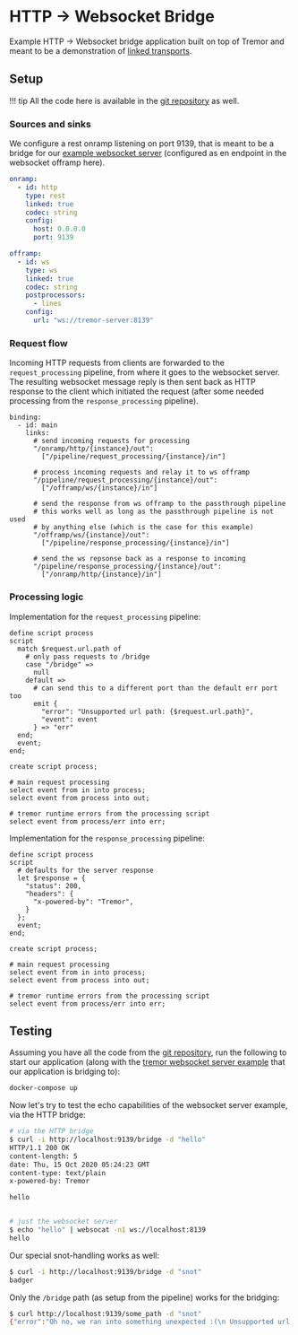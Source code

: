 # HTTP -> Websocket Bridge

Example HTTP -> Websocket bridge application built on top of Tremor and meant to be a demonstration of [linked transports](../../../operations/linked-transports.md).

## Setup

!!! tip
    All the code here is available in the [git repository](https://github.com/tremor-rs/tremor-www-docs/tree/main/docs/workshop/examples/34_bridges_lt_http_ws) as well.

### Sources and sinks

We configure a rest onramp listening on port 9139, that is meant to be a bridge for our [example websocket server](../31_servers_lt_ws//README.md) (configured as en endpoint in the websocket offramp here).

```yaml
onramp:
  - id: http
    type: rest
    linked: true
    codec: string
    config:
      host: 0.0.0.0
      port: 9139

offramp:
  - id: ws
    type: ws
    linked: true
    codec: string
    postprocessors:
      - lines
    config:
      url: "ws://tremor-server:8139"
```

### Request flow

Incoming HTTP requests from clients are forwarded to the `request_processing` pipeline, from where it goes to the websocket server. The resulting websocket message reply is then sent back as HTTP response to the client which initiated the request (after some needed processing from the `response_processing` pipeline).

```
binding:
  - id: main
    links:
      # send incoming requests for processing
      "/onramp/http/{instance}/out":
        ["/pipeline/request_processing/{instance}/in"]

      # process incoming requests and relay it to ws offramp
      "/pipeline/request_processing/{instance}/out":
        ["/offramp/ws/{instance}/in"]

      # send the response from ws offramp to the passthrough pipeline
      # this works well as long as the passthrough pipeline is not used
      # by anything else (which is the case for this example)
      "/offramp/ws/{instance}/out":
        ["/pipeline/response_processing/{instance}/in"]

      # send the ws repsonse back as a response to incoming
      "/pipeline/response_processing/{instance}/out":
        ["/onramp/http/{instance}/in"]
```

### Processing logic

Implementation for the `request_processing` pipeline:

```trickle
define script process
script
  match $request.url.path of
    # only pass requests to /bridge
    case "/bridge" =>
      null
    default =>
      # can send this to a different port than the default err port too
      emit {
        "error": "Unsupported url path: {$request.url.path}",
        "event": event
      } => "err"
  end;
  event;
end;

create script process;

# main request processing
select event from in into process;
select event from process into out;

# tremor runtime errors from the processing script
select event from process/err into err;
```

Implementation for the `response_processing` pipeline:

```trickle
define script process
script
  # defaults for the server response
  let $response = {
    "status": 200,
    "headers": {
      "x-powered-by": "Tremor",
    }
  };
  event;
end;

create script process;

# main request processing
select event from in into process;
select event from process into out;

# tremor runtime errors from the processing script
select event from process/err into err;
```

## Testing

Assuming you have all the code from the [git repository](https://github.com/tremor-rs/tremor-www-docs/tree/main/docs/workshop/examples/34_bridges_lt_http_ws), run the following to start our application (along with the [tremor websocket server example](../31_servers_lt_ws/README.md) that our application is bridging to):

```sh
docker-compose up
```

Now let's try to test the echo capabilities of the websocket server example, via the HTTP bridge:

```sh
# via the HTTP bridge
$ curl -i http://localhost:9139/bridge -d "hello"
HTTP/1.1 200 OK
content-length: 5
date: Thu, 15 Oct 2020 05:24:23 GMT
content-type: text/plain
x-powered-by: Tremor

hello


# just the websocket server
$ echo "hello" | websocat -n1 ws://localhost:8139
hello
```

Our special snot-handling works as well:

```sh
$ curl -i http://localhost:9139/bridge -d "snot"
badger
```

Only the `/bridge` path (as setup from the pipeline) works for the bridging:

```sh
$ curl http://localhost:9139/some_path -d "snot"
{"error":"Oh no, we ran into something unexpected :(\n Unsupported url path: /some_path","event":"snot"}
```
